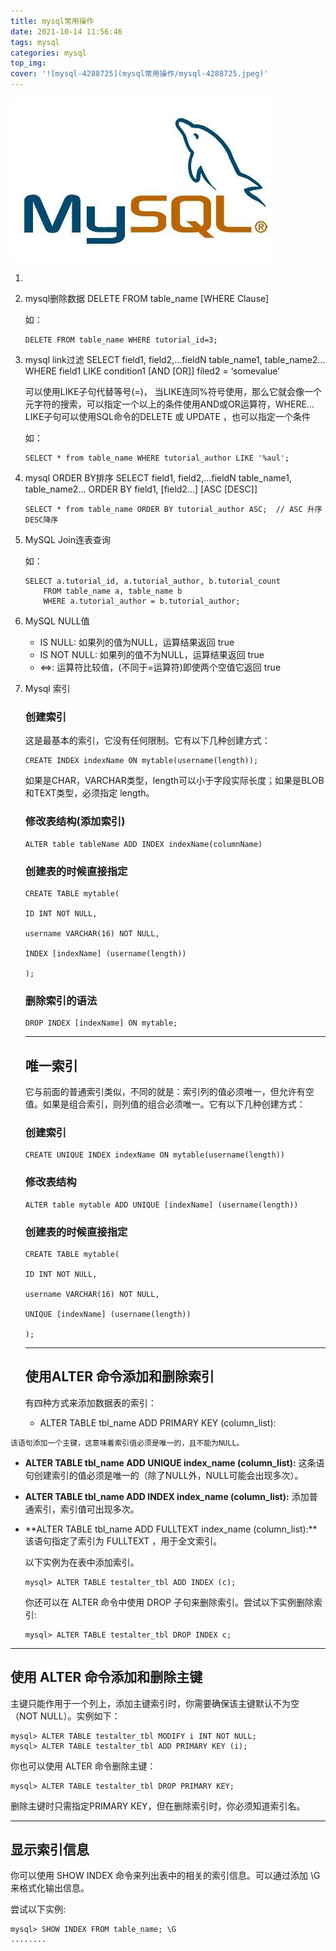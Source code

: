 ```yaml
---
title: mysql常用操作
date: 2021-10-14 11:56:46
tags: mysql
categories: mysql
top_img: 
cover: '![mysql-4288725](mysql常用操作/mysql-4288725.jpeg)'
---
```


![mysql](mysql常用操作/mysql-4288725.jpeg)

1. ```
   
   ```

2. mysql删除数据 DELETE FROM table_name [WHERE Clause]

   如：

   ```
   DELETE FROM table_name WHERE tutorial_id=3;
   ```

1. mysql link过滤 SELECT field1, field2,…fieldN table_name1, table_name2…WHERE field1 LIKE condition1 [AND [OR]] filed2 = ‘somevalue’

   可以使用LIKE子句代替等号(=)， 当LIKE连同%符号使用，那么它就会像一个元字符的搜索，可以指定一个以上的条件使用AND或OR运算符，WHERE… LIKE子句可以使用SQL命令的DELETE 或 UPDATE ，也可以指定一个条件

   如：

   ```
   SELECT * from table_name WHERE tutorial_author LIKE '%aul';
   ```

1. mysql ORDER BY排序 SELECT field1, field2,…fieldN table_name1, table_name2… ORDER BY field1, [field2…] [ASC [DESC]]

   ```
   SELECT * from table_name ORDER BY tutorial_author ASC;  // ASC 升序    DESC降序
   ```

1. MySQL Join连表查询

   如：

   ```
   SELECT a.tutorial_id, a.tutorial_author, b.tutorial_count
       FROM table_name a, table_name b
       WHERE a.tutorial_author = b.tutorial_author;
   ```

1. MySQL NULL值
   - IS NULL: 如果列的值为NULL，运算结果返回 true
   - IS NOT NULL: 如果列的值不为NULL，运算结果返回 true
   - <=>: 运算符比较值，(不同于=运算符)即使两个空值它返回 true

1. Mysql 索引

   ### 创建索引

   这是最基本的索引，它没有任何限制。它有以下几种创建方式：

   ```
   CREATE INDEX indexName ON mytable(username(length)); 
   ```

   如果是CHAR，VARCHAR类型，length可以小于字段实际长度；如果是BLOB和TEXT类型，必须指定 length。

   ### 修改表结构(添加索引)

   ```
   ALTER table tableName ADD INDEX indexName(columnName)
   ```

   ### 创建表的时候直接指定

   ```
   CREATE TABLE mytable(  
    
   ID INT NOT NULL,   
    
   username VARCHAR(16) NOT NULL,  
    
   INDEX [indexName] (username(length))  
    
   );  
   ```

   ### 删除索引的语法

   ```
   DROP INDEX [indexName] ON mytable; 
   ```

   ------

   ## 唯一索引

   它与前面的普通索引类似，不同的就是：索引列的值必须唯一，但允许有空值。如果是组合索引，则列值的组合必须唯一。它有以下几种创建方式：

   ### 创建索引

   ```
   CREATE UNIQUE INDEX indexName ON mytable(username(length)) 
   ```

   ### 修改表结构

   ```
   ALTER table mytable ADD UNIQUE [indexName] (username(length))
   ```

   ### 创建表的时候直接指定

   ```
   CREATE TABLE mytable(  
    
   ID INT NOT NULL,   
    
   username VARCHAR(16) NOT NULL,  
    
   UNIQUE [indexName] (username(length))  
    
   );  
   ```

   ------

   ## 使用ALTER 命令添加和删除索引

   有四种方式来添加数据表的索引：

   - ALTER TABLE tbl_name ADD PRIMARY KEY (column_list):

```
该语句添加一个主键，这意味着索引值必须是唯一的，且不能为NULL。
```

- **ALTER TABLE tbl_name ADD UNIQUE index_name (column_list):** 这条语句创建索引的值必须是唯一的（除了NULL外，NULL可能会出现多次）。

- **ALTER TABLE tbl_name ADD INDEX index_name (column_list):** 添加普通索引，索引值可出现多次。

- **ALTER TABLE tbl_name ADD FULLTEXT index_name (column_list):**该语句指定了索引为 FULLTEXT ，用于全文索引。

  以下实例为在表中添加索引。

  ```
  mysql> ALTER TABLE testalter_tbl ADD INDEX (c);
  ```

  你还可以在 ALTER 命令中使用 DROP 子句来删除索引。尝试以下实例删除索引:

  ```
  mysql> ALTER TABLE testalter_tbl DROP INDEX c;
  ```

------

## 使用 ALTER 命令添加和删除主键

主键只能作用于一个列上，添加主键索引时，你需要确保该主键默认不为空（NOT NULL）。实例如下：

```
mysql> ALTER TABLE testalter_tbl MODIFY i INT NOT NULL;
mysql> ALTER TABLE testalter_tbl ADD PRIMARY KEY (i);
```

你也可以使用 ALTER 命令删除主键：

```
mysql> ALTER TABLE testalter_tbl DROP PRIMARY KEY;
```

删除主键时只需指定PRIMARY KEY，但在删除索引时，你必须知道索引名。

------

## 显示索引信息

你可以使用 SHOW INDEX 命令来列出表中的相关的索引信息。可以通过添加 \G 来格式化输出信息。

尝试以下实例:

```
mysql> SHOW INDEX FROM table_name; \G
........
```

